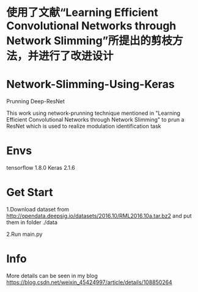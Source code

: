 # 使用了文献“Learning Efficient Convolutional Networks through Network Slimming”所提出的剪枝方法，并进行了改进设计

# Network-Slimming-Using-Keras
Prunning Deep-ResNet 

This work using network-prunning technique mentioned in "Learning Efficient Convolutional Networks through Network Slimming" to prun a ResNet which is used to realize modulation identification task

# Envs
tensorflow 1.8.0
Keras 2.1.6

# Get Start
1.Download dataset from http://opendata.deepsig.io/datasets/2016.10/RML2016.10a.tar.bz2 and put them in folder ./data

2.Run main.py

# Info
More details can be seen in my blog https://blog.csdn.net/weixin_45424997/article/details/108850264


